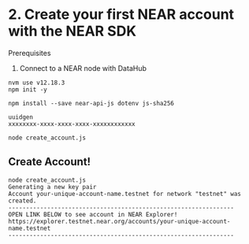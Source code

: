 # 2. Create your first NEAR account with the NEAR SDK

Prerequisites
1. Connect to a NEAR node with DataHub

```
nvm use v12.18.3
npm init -y

npm install --save near-api-js dotenv js-sha256

uuidgen
xxxxxxxx-xxxx-xxxx-xxxx-xxxxxxxxxxxx

node create_account.js

```

## Create Account!

```
node create_account.js 
Generating a new key pair
Account your-unique-account-name.testnet for network "testnet" was created.
----------------------------------------------------------------
OPEN LINK BELOW to see account in NEAR Explorer!
https://explorer.testnet.near.org/accounts/your-unique-account-name.testnet
----------------------------------------------------------------

```
